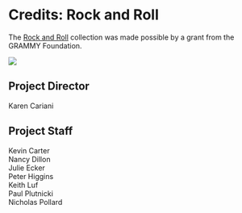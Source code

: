 # Credits: Rock and Roll
  
The [Rock and Roll](/collections/rock-and-roll/interviews) collection was made possible by a grant from the GRAMMY Foundation.

[![](https://s3.amazonaws.com/openvault.wgbh.org/logos/Grammy.jpg)](http://www.grammy.org)

## Project Director 
Karen Cariani

## Project Staff
Kevin Carter<br/>
Nancy Dillon<br/>
Julie Ecker<br/>
Peter Higgins<br/>
Keith Luf<br/>
Paul Plutnicki<br/>
Nicholas Pollard<br/>




